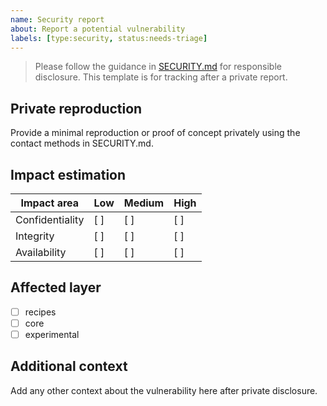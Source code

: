 ```yaml
---
name: Security report
about: Report a potential vulnerability
labels: [type:security, status:needs-triage]
---
```


> Please follow the guidance in [SECURITY.md](../../SECURITY.md) for responsible disclosure.
> This template is for tracking after a private report.

## Private reproduction

Provide a minimal reproduction or proof of concept privately using the contact methods in SECURITY.md.

## Impact estimation

| Impact area | Low | Medium | High |
|-------------|-----|--------|------|
| Confidentiality | [ ] | [ ] | [ ] |
| Integrity | [ ] | [ ] | [ ] |
| Availability | [ ] | [ ] | [ ] |

## Affected layer

- [ ] recipes
- [ ] core
- [ ] experimental

## Additional context

Add any other context about the vulnerability here after private disclosure.
